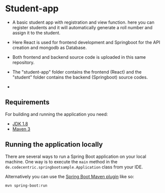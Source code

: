 # Student-app
* A basic student app with registration and view function. here you can register students and it will automatically generate a roll number and assign it to the student. 

* Here React is used for frontend development and Springboot for the API creation and mongodb as Database. 

* Both frontend and backend source code is uploaded in this same repository.

* The "student-app" folder contains the frontend  (React) and the "student" folder contains the backend (Springboot) source codes.
* 
## Requirements

For building and running the application you need:

- [JDK 1.8](http://www.oracle.com/technetwork/java/javase/downloads/jdk8-downloads-2133151.html)
- [Maven 3](https://maven.apache.org)

## Running the application locally

There are several ways to run a Spring Boot application on your local machine. One way is to execute the `main` method in the `de.codecentric.springbootsample.Application` class from your IDE.

Alternatively you can use the [Spring Boot Maven plugin](https://docs.spring.io/spring-boot/docs/current/reference/html/build-tool-plugins-maven-plugin.html) like so:

```shell
mvn spring-boot:run
```


